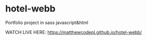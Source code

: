 # hotel-webb
Portfolio project in sass javascript&amp;html 

WATCH LIVE HERE:  https://matthewcodepl.github.io/hotel-webb/
